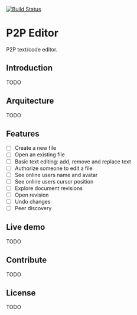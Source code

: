 [![Build Status](https://travis-ci.com/CodelyTV/p2p-editor.svg?branch=master)](https://travis-ci.com/CodelyTV/p2p-editor)

# P2P Editor

P2P text/code editor.

## Introduction

TODO

## Arquitecture

TODO

## Features

- [ ] Create a new file
- [ ] Open an existing file
- [ ] Basic text editing: add, remove and replace text
- [ ] Authorize someone to edit a file
- [ ] See online users name and avatar
- [ ] See online users cursor position
- [ ] Explore document revisions
- [ ] Open revision
- [ ] Undo changes
- [ ] Peer discovery

## Live demo

TODO

## Contribute

TODO

## License

TODO
